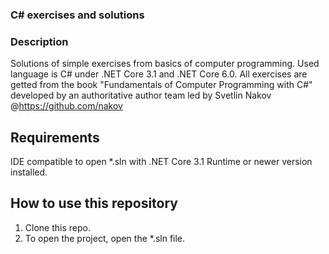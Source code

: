 ### C# exercises and solutions

### **Description**
Solutions of simple exercises from basics of computer programming. Used language is C# under .NET Core 3.1 and .NET Core 6.0. All exercises are getted from the book "Fundamentals of Computer Programming with C#" developed by an authoritative author team led by Svetlin Nakov @https://github.com/nakov

## Requirements
IDE compatible to open *.sln with .NET Core 3.1 Runtime or newer version installed.

## How to use this repository
1. Clone this repo.
2. To open the project, open the *.sln file.
